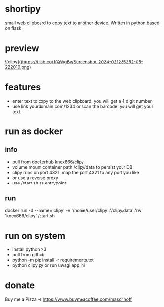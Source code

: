 # shortipy
small web clipboard to copy text to another device.
Written in python based on flask

# preview

![clipy]((https://i.ibb.co/1fQWgBv/Screenshot-2024-021235252-05-222010.png)

# features

* enter text to copy to the web clipboard. you will get a 4 digit number
* use link yourdomain.com/1234 or scan the barcode. you will get your text.

# run as docker

## info

* pull from dockerhub knex666/clipy 
* volume mount container path /clipy/data to persist your DB.
* clipy runs on port 4321: map the port 4321 to any port you like
* or use a reverse proxy
* use /start.sh as entrypoint


## run

   docker run -d --name='clipy' -v '/home/user/clipy':'/clipy/data':'rw' 'knex666/clipy' /start.sh

# run on system

* install python >3
* pull from github
* python -m pip install -r requirements.txt
* python clipy.py or run uwsgi app.ini

# donate
Buy me a Pizza -> https://www.buymeacoffee.com/maschhoff
